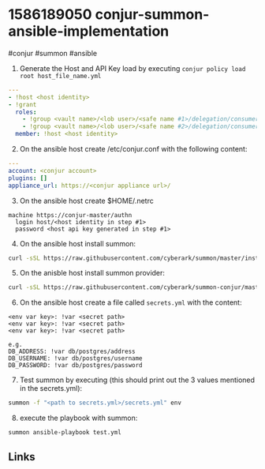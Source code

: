 # 1586189050 conjur-summon-ansible-implementation
#conjur #summon #ansible

1. Generate the Host and API Key load by executing `conjur policy load root host_file_name.yml`
```yaml
---
- !host <host identity>
- !grant
  roles: 
    - !group <vault name>/<lob user>/<safe name #1>/delegation/consumers
    - !group <vault name>/<lob user>/<safe name #2>/delegation/consumers
  member: !host <host identity>
```

2. On the ansible host create /etc/conjur.conf with the following content:
```yaml
---
account: <conjur account>
plugins: []
appliance_url: https://<conjur appliance url>/
```

3. On the ansible host create $HOME/.netrc
```
machine https://conjur-master/authn
  login host/<host identity in step #1>
  password <host api key generated in step #1>
```

4. On the ansible host install summon:
```bash
curl -sSL https://raw.githubusercontent.com/cyberark/summon/master/install.sh | bash
````

5. On the anisble host install summon provider:
```bash
curl -sSL https://raw.githubusercontent.com/cyberark/summon-conjur/master/install.sh | bash
```

6. On the ansible host create a file called `secrets.yml` with the content:
```
<env var key>: !var <secret path>
<env var key>: !var <secret path>
<env var key>: !var <secret path>

e.g.
DB_ADDRESS: !var db/postgres/address
DB_USERNAME: !var db/postgres/username
DB_PASSWORD: !var db/postgres/password
```

7. Test summon by executing (this should print out the 3 values mentioned in the secrets.yml):
```bash
summon -f "<path to secrets.yml>/secrets.yml" env
```

8. execute the playbook with summon:
```bash
summon ansible-playbook test.yml
```

## Links
